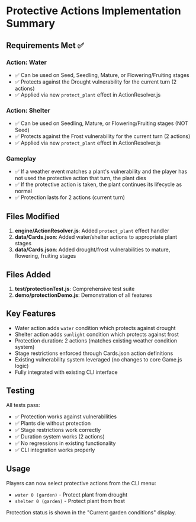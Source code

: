 # Protective Actions Implementation Summary

## Requirements Met ✅

### Action: Water
- ✅ Can be used on Seed, Seedling, Mature, or Flowering/Fruiting stages
- ✅ Protects against the Drought vulnerability for the current turn (2 actions)
- ✅ Applied via new `protect_plant` effect in ActionResolver.js

### Action: Shelter  
- ✅ Can be used on Seedling, Mature, or Flowering/Fruiting stages (NOT Seed)
- ✅ Protects against the Frost vulnerability for the current turn (2 actions)
- ✅ Applied via new `protect_plant` effect in ActionResolver.js

### Gameplay
- ✅ If a weather event matches a plant's vulnerability and the player has not used the protective action that turn, the plant dies
- ✅ If the protective action is taken, the plant continues its lifecycle as normal
- ✅ Protection lasts for 2 actions (current turn)

## Files Modified

1. **engine/ActionResolver.js**: Added `protect_plant` effect handler
2. **data/Cards.json**: Added water/shelter actions to appropriate plant stages
3. **data/Cards.json**: Added drought/frost vulnerabilities to mature, flowering, fruiting stages

## Files Added

1. **test/protectionTest.js**: Comprehensive test suite
2. **demo/protectionDemo.js**: Demonstration of all features

## Key Features

- Water action adds `water` condition which protects against drought
- Shelter action adds `sunlight` condition which protects against frost  
- Protection duration: 2 actions (matches existing weather condition system)
- Stage restrictions enforced through Cards.json action definitions
- Existing vulnerability system leveraged (no changes to core Game.js logic)
- Fully integrated with existing CLI interface

## Testing

All tests pass:
- ✅ Protection works against vulnerabilities
- ✅ Plants die without protection
- ✅ Stage restrictions work correctly
- ✅ Duration system works (2 actions)
- ✅ No regressions in existing functionality
- ✅ CLI integration works properly

## Usage

Players can now select protective actions from the CLI menu:
- `water 0 (garden)` - Protect plant from drought
- `shelter 0 (garden)` - Protect plant from frost

Protection status is shown in the "Current garden conditions" display.